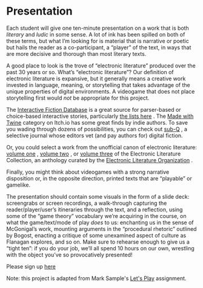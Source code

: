 # Presentation
Each student will give one ten-minute presentation on a work that is both *literary* and *ludic* in some sense. A lot of ink has been spilled on both of these terms, but what I’m looking for is material that is narrative or poetic but hails the reader as a co-participant, a “player” of the text, in ways that are more decisive and thorough than most literary texts. 

A good place to look is the trove of “electronic literature” produced over the past 30 years or so. What’s “electronic literature”? Our definition of electronic literature is expansive, but it generally means a creative work invested in language, meaning, or storytelling that takes advantage of the unique properties of digital environments. A videogame that does not place storytelling first would *not* be appropriate for this project.

The  [Interactive Fiction Database](https://ifdb.tads.org/)  is a great source for parser-based or choice-based interactive stories, particularly  [the lists here](https://ifdb.tads.org/search?browse&comp) . The  [Made with Twine](https://itch.io/games/made-with-twine)  category on Itch.io has some great finds by indie authors. To save you wading through dozens of possibilities, you can check out  [sub-Q](https://sub-q.com/) , a selective journal whose editors vet (and pay authors for) digital fiction.

Or, you could select a work from the unofficial canon of electronic literature:  [volume one](http://collection.eliterature.org/1/) ,  [volume two](http://collection.eliterature.org/2/) , or  [volume three](http://collection.eliterature.org/3/)  of the Electronic Literature Collection, an anthology curated by the  [Electronic Literature Organization](http://eliterature.org/) .

Finally, you might think about videogames with a strong narrative disposition or, in the opposite direction, printed texts that are “playable” or gamelike.

The presentation should contain some visuals in the form of a slide deck: screengrabs or screen recordings, a walk-through capturing the reader/player/user’s itineraries through the text, and a reflection, using some of the  “game theory” vocabulary we’re acquiring in the course, on what the game/text/mode of play *does* to us: enchanting us in the sense of McGonigal’s work, mounting arguments in the “procedural rhetoric” outlined by Bogost, enacting a critique of some unexamined aspect of culture as Flanagan explores, and so on. Make sure to rehearse enough to give us a “tight ten”: if you do your job, we’ll all spend 10 hours on our own, wrestling with the object you’ve so provocatively presented!

Please sign up [here](https://www.dropbox.com/scl/fi/ke5jmymx535oemol24hzf/signup-for-presentation.paper?rlkey=qusnza777bruj3d6nyy1oq6ky&dl=0)

Note: this project is adapted from Mark Sample's [Let's Play](https://courses.digitaldavidson.net/elit20/lets-play/) assignment.
